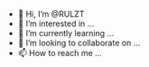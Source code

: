 - 👋 Hi, I’m @RULZT
- 👀 I’m interested in ...
- 🌱 I’m currently learning ...
- 💞️ I’m looking to collaborate on ...
- 📫 How to reach me ...

<!---
RULZT/RULZT is a ✨ special ✨ repository because its `README.md` (this file) appears on your GitHub profile.
You can click the Preview link to take a look at your changes.
--->
